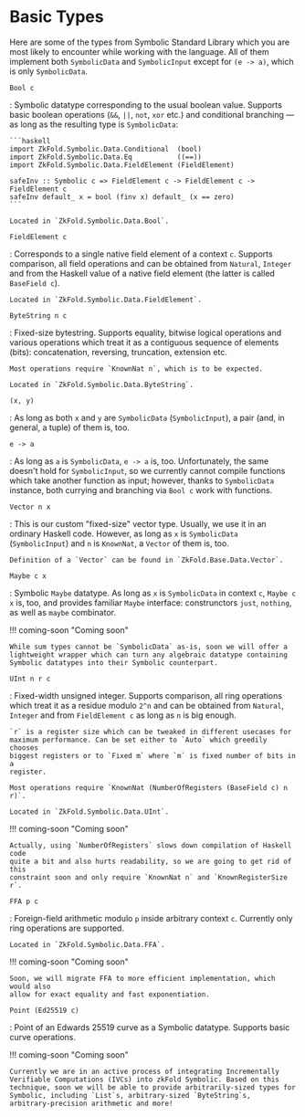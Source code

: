 # Basic Types

Here are some of the types from Symbolic Standard Library which you are most
likely to encounter while working with the language. All of them implement
both `SymbolicData` and `SymbolicInput` except for `(e -> a)`, which is only
`SymbolicData`.

`Bool c`

:   Symbolic datatype corresponding to the usual boolean value. Supports basic
    boolean operations (`&&`, `||`, `not`, `xor` etc.) and conditional branching
    &mdash; as long as the resulting type is `SymbolicData`:

    ```haskell
    import ZkFold.Symbolic.Data.Conditional  (bool)
    import ZkFold.Symbolic.Data.Eq           ((==))
    import ZkFold.Symbolic.Data.FieldElement (FieldElement)

    safeInv :: Symbolic c => FieldElement c -> FieldElement c -> FieldElement c
    safeInv default_ x = bool (finv x) default_ (x == zero)
    ```

    Located in `ZkFold.Symbolic.Data.Bool`.

`FieldElement c`

:   Corresponds to a single native field element of a context `c`. Supports
    comparison, all field operations and can be obtained from `Natural`,
    `Integer` and from the Haskell value of a native field element (the latter
    is called `BaseField c`).

    Located in `ZkFold.Symbolic.Data.FieldElement`.

`ByteString n c`

:   Fixed-size bytestring. Supports equality, bitwise logical operations and
    various operations which treat it as a contiguous sequence of elements
    (bits): concatenation, reversing, truncation, extension etc.

    Most operations require `KnownNat n`, which is to be expected.

    Located in `ZkFold.Symbolic.Data.ByteString`.

`(x, y)`

:   As long as both `x` and `y` are `SymbolicData` (`SymbolicInput`), a pair
    (and, in general, a tuple) of them is, too.

`e -> a`

:   As long as `a` is `SymbolicData`, `e -> a` is, too. Unfortunately, the same
    doesn't hold for `SymbolicInput`, so we currently cannot compile functions
    which take another function as input; however, thanks to `SymbolicData`
    instance, both currying and branching via `Bool c` work with functions.

`Vector n x`

:   This is our custom "fixed-size" vector type. Usually, we use it in an
    ordinary Haskell code. However, as long as `x` is `SymbolicData`
    (`SymbolicInput`) and `n` is `KnownNat`, a `Vector` of them is, too.

    Definition of a `Vector` can be found in `ZkFold.Base.Data.Vector`.

`Maybe c x`

:   Symbolic `Maybe` datatype. As long as `x` is `SymbolicData` in context `c`,
    `Maybe c x` is, too, and provides familiar `Maybe` interface: construnctors
    `just`, `nothing`, as well as `maybe` combinator.

!!! coming-soon "Coming soon"

    While sum types cannot be `SymbolicData` as-is, soon we will offer a
    lightweight wrapper which can turn any algebraic datatype containing
    Symbolic datatypes into their Symbolic counterpart.

`UInt n r c`

:   Fixed-width unsigned integer. Supports comparison, all ring operations which
    treat it as a residue modulo `2^n` and can be obtained from `Natural`,
    `Integer` and from `FieldElement c` as long as `n` is big enough.

    `r` is a register size which can be tweaked in different usecases for
    maximum performance. Can be set either to `Auto` which greedily chooses
    biggest registers or to `Fixed m` where `m` is fixed number of bits in a
    register.

    Most operations require `KnownNat (NumberOfRegisters (BaseField c) n r)`.

    Located in `ZkFold.Symbolic.Data.UInt`.

!!! coming-soon "Coming soon"

    Actually, using `NumberOfRegisters` slows down compilation of Haskell code
    quite a bit and also hurts readability, so we are going to get rid of this
    constraint soon and only require `KnownNat n` and `KnownRegisterSize r`.

`FFA p c`

:   Foreign-field arithmetic modulo `p` inside arbitrary context `c`. Currently
    only ring operations are supported.

    Located in `ZkFold.Symbolic.Data.FFA`.

!!! coming-soon "Coming soon"

    Soon, we will migrate FFA to more efficient implementation, which would also
    allow for exact equality and fast exponentiation.

`Point (Ed25519 c)`

:   Point of an Edwards 25519 curve as a Symbolic datatype. Supports basic curve
    operations.

!!! coming-soon "Coming soon"

    Currently we are in an active process of integrating Incrementally
    Verifiable Computations (IVCs) into zkFold Symbolic. Based on this
    technique, soon we will be able to provide arbitrarily-sized types for
    Symbolic, including `List`s, arbitrary-sized `ByteString`s,
    arbitrary-precision arithmetic and more!
